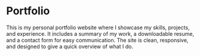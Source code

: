# Portfolio
This is my personal portfolio website where I showcase my skills, projects, and experience. It includes a summary of my work, a downloadable resume, and a contact form for easy communication. The site is clean, responsive, and designed to give a quick overview of what I do.
